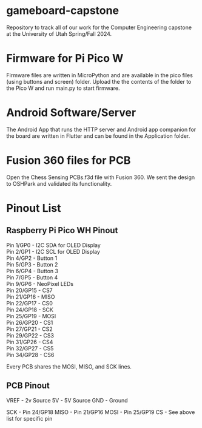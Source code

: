 # gameboard-capstone
Repository to track all of our work for the Computer Engineering capstone at the University of Utah Spring/Fall 2024.

# Firmware for Pi Pico W
Firmware files are written in MicroPython and are available in the pico files (using buttons and screen) folder. Upload the the contents of the folder to the Pico W and run main.py to start firmware.

# Android Software/Server
The Android App that runs the HTTP server and Android app companion for the board are written in Flutter and can be found in the Application folder.

# Fusion 360 files for PCB
Open the Chess Sensing PCBs.f3d file with Fusion 360. We sent the design to OSHPark and validated its functionality.

# Pinout List
## Raspberry Pi Pico WH Pinout 
Pin 1/GP0 - I2C SDA for OLED Display  
Pin 2/GP1 - I2C SCL for OLED Display  
Pin 4/GP2 - Button 1  
Pin 5/GP3 - Button 2  
Pin 6/GP4 - Button 3  
Pin 7/GP5 - Button 4  
Pin 9/GP6 - NeoPixel LEDs  
Pin 20/GP15 - CS7  
Pin 21/GP16 - MISO  
Pin 22/GP17 - CS0  
Pin 24/GP18 - SCK  
Pin 25/GP19 - MOSI  
Pin 26/GP20 - CS1  
Pin 27/GP21 - CS2  
Pin 29/GP22 - CS3  
Pin 31/GP26 - CS4  
Pin 32/GP27 - CS5  
Pin 34/GP28 - CS6  

Every PCB shares the MOSI, MISO, and SCK lines.

## PCB Pinout
VREF - 2v Source
5V - 5V Source
GND - Ground

SCK - Pin 24/GP18
MISO - Pin 21/GP16
MOSI - Pin 25/GP19
CS - See above list for specific pin

